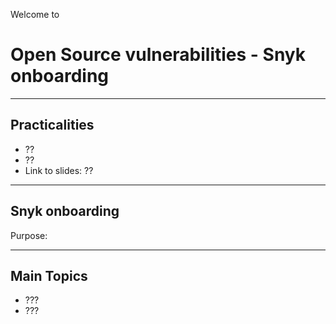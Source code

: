 <!-- .slide: data-background-image="./content/images/appsec-icon.svg" data-background-size="15%" data-background-position="right 2% top 2%"-->
Welcome to
# Open Source vulnerabilities - Snyk onboarding

---

## Practicalities

- ??
- ??
- Link to slides: ??

---
## Snyk onboarding

Purpose:

---
## Main Topics

- ???              <!-- .element: style="font-size:0.8em"-->
- ???             <!-- .element: style="font-size:0.8em"-->
